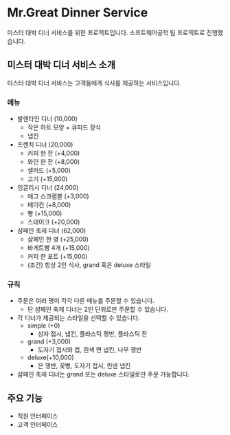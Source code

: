 # Mr.Great Dinner Service

미스터 대박 디너 서비스를 위한 프로젝트입니다.
소프트웨어공학 팀 프로젝트로 진행했습니다.

## 미스터 대박 디너 서비스 소개
미스터 대박 디너 서비스는 고객들에게 식사를 제공하는 서비스입니다.

### 메뉴
- 발렌타인 디너 (10,000)
    - 작은 하트 모양 + 큐피드 장식
    - 냅킨
- 프렌치 디너 (20,000)
    - 커피 한 잔 (+4,000)
    - 와인 한 잔 (+8,000)
    - 샐러드 (+5,000)
    - 고기 (+15,000)
- 잉글리시 디너 (24,000)
    - 에그 스크램블 (+3,000)
    - 베이컨 (+8,000)
    - 빵 (+15,000)
    - 스테이크 (+20,000)
- 샴페인 축제 디너 (62,000)
    - 샴페인 한 병 (+25,000)
    - 바게트빵 4개 (+15,000)
    - 커피 한 포트 (+15,000)
    - (조건) 항상 2인 식사, grand 혹은 deluxe 스타일

### 규칙
- 주문은 여러 명이 각각 다른 메뉴를 주문할 수 있습니다.
    - 단 샴페인 축제 디너는 2인 단위로만 주문할 수 있습니다.
- 각 디너가 제공되는 스타일을 선택할 수 있습니다.
    - simple (+0)
        - 상자 접시, 냅킨, 플라스틱 쟁반, 플라스틱 잔
    - grand (+3,000)
        - 도자기 접시와 컵, 흰색 면 냅킨, 나무 쟁반
    - deluxe(+10,000)
        - 은 쟁반, 꽃병, 도자기 접시, 린넨 냅킨
- 샴페인 축제 디너는 grand 또는 deluxe 스타일로만 주문 가능합니다.

 
## 주요 기능

 - 직원 인터페이스
 - 고객 인터페이스